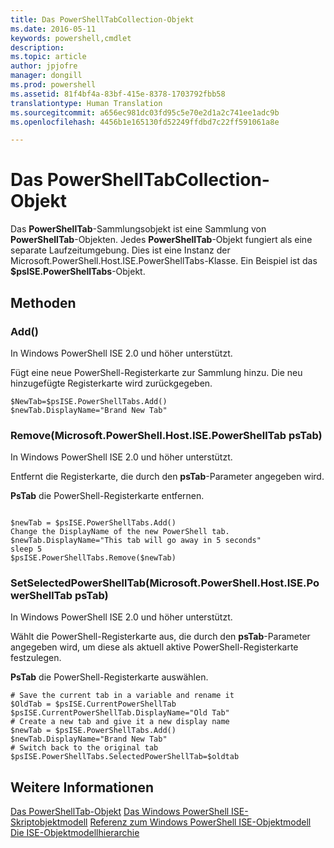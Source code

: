 ```yaml
---
title: Das PowerShellTabCollection-Objekt
ms.date: 2016-05-11
keywords: powershell,cmdlet
description: 
ms.topic: article
author: jpjofre
manager: dongill
ms.prod: powershell
ms.assetid: 81f4bf4a-83bf-415e-8378-1703792fbb58
translationtype: Human Translation
ms.sourcegitcommit: a656ec981dc03fd95c5e70e2d1a2c741ee1adc9b
ms.openlocfilehash: 4456b1e165130fd52249ffdbd7c22ff591061a8e

---
```


# Das PowerShellTabCollection-Objekt
  Das **PowerShellTab**-Sammlungsobjekt ist eine Sammlung von **PowerShellTab**-Objekten. Jedes **PowerShellTab**-Objekt fungiert als eine separate Laufzeitumgebung. Dies ist eine Instanz der Microsoft.PowerShell.Host.ISE.PowerShellTabs-Klasse. Ein Beispiel ist das **$psISE.PowerShellTabs**-Objekt.

## Methoden

### Add()
  In Windows PowerShell ISE 2.0 und höher unterstützt. 

 Fügt eine neue PowerShell-Registerkarte zur Sammlung hinzu. Die neu hinzugefügte Registerkarte wird zurückgegeben.

```
$NewTab=$psISE.PowerShellTabs.Add()
$newTab.DisplayName="Brand New Tab"
```

### Remove(Microsoft.PowerShell.Host.ISE.PowerShellTab psTab)
  In Windows PowerShell ISE 2.0 und höher unterstützt. 

 Entfernt die Registerkarte, die durch den **psTab**-Parameter angegeben wird.

 **PsTab**
 die PowerShell-Registerkarte entfernen.

```

$newTab = $psISE.PowerShellTabs.Add()
Change the DisplayName of the new PowerShell tab. 
$newTab.DisplayName="This tab will go away in 5 seconds" 
sleep 5 
$psISE.PowerShellTabs.Remove($newTab)
```

### SetSelectedPowerShellTab(Microsoft.PowerShell.Host.ISE.PowerShellTab psTab)
  In Windows PowerShell ISE 2.0 und höher unterstützt. 

 Wählt die PowerShell-Registerkarte aus, die durch den **psTab**-Parameter angegeben wird, um diese als aktuell aktive PowerShell-Registerkarte festzulegen.

 **PsTab**
 die PowerShell-Registerkarte auswählen.

```
# Save the current tab in a variable and rename it
$OldTab = $psISE.CurrentPowerShellTab
$psISE.CurrentPowerShellTab.DisplayName="Old Tab"
# Create a new tab and give it a new display name
$newTab = $psISE.PowerShellTabs.Add()
$newTab.DisplayName="Brand New Tab" 
# Switch back to the original tab
$psISE.PowerShellTabs.SelectedPowerShellTab=$oldtab
```

## Weitere Informationen
 [Das PowerShellTab-Objekt](The-PowerShellTab-Object.md) 
 [Das Windows PowerShell ISE-Skriptobjektmodell](../ise/The-Windows-PowerShell-ISE-Scripting-Object-Model.md) 
 [Referenz zum Windows PowerShell ISE-Objektmodell](../ise/Windows-PowerShell-ISE-Object-Model-Reference.md) 
 [Die ISE-Objektmodellhierarchie](../ise/The-ISE-Object-Model-Hierarchy.md)

  



<!--HONumber=Oct16_HO1-->


